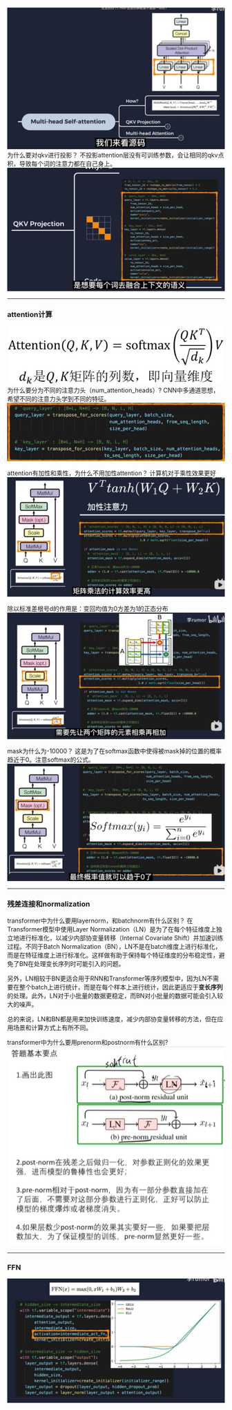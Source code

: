 ![](image/2024-06-02-19-37-11.png)
为什么要对qkv进行投影？
不投影attention层没有可训练参数，会让相同的qkv点积，导致每个词的注意力都在自己身上。
![](image/2024-06-02-20-05-02.png)

---

### attention计算

![](image/2024-06-02-22-22-44.png)
为什么要分为不同的注意力头（num_attention_heads）?
CNN中多通道思想，希望不同的注意力头学到不同的特征。
![](image/2024-06-02-20-13-24.png)

attention有加性和乘性，为什么不用加性attention？
计算机对于乘性效果更好
![](image/2024-06-02-20-19-52.png)

除以标准差根号d的作用是：变回均值为0方差为1的正态分布
![](image/2024-06-02-20-08-47.png)

mask为什么为-10000？
这是为了在softmax函数中使得被mask掉的位置的概率趋近于0。注意softmax的公式。
![](image/2024-06-02-20-47-30.png)

---

### 残差连接和normalization

transformer中为什么要用layernorm，和batchnorm有什么区别？
在Transformer模型中使用Layer Normalization（LN）是为了在每个特征维度上独立地进行标准化，以减少内部协变量转移（Internal Covariate Shift）并加速训练过程。不同于Batch Normalization（BN），LN不是在batch维度上进行标准化，而是在特征维度上进行标准化。这样做有助于保持每个特征维度的分布稳定性，避免了BN在处理变长序列时可能引入的问题。

另外，LN相较于BN更适合用于RNN和Transformer等序列模型中，因为LN不需要在整个batch上进行统计，而是在每个样本上进行统计，因此更适应于**变长序列**的处理。此外，LN对于小批量的数据更稳定，而BN对小批量的数据可能会引入较大的噪声。

总的来说，LN和BN都是用来加快训练速度，减少内部协变量转移的方法，但在应用场景和计算方式上有所不同。

transformer中为什么要用prenorm和postnorm有什么区别?
![](image/2024-06-02-22-20-01.png)

---

### FFN

![](image/2024-06-02-20-55-20.png)

